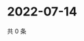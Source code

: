 # 2022-07-14

共 0 条

<!-- BEGIN WEIBO -->
<!-- 最后更新时间 Thu Jul 14 2022 09:43:56 GMT+0800 (China Standard Time) -->

<!-- END WEIBO -->
